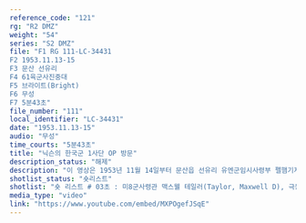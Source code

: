 ```yaml
---
reference_code: "121"
rg: "R2 DMZ"
weight: "54"
series: "S2 DMZ"
file: "F1 RG 111-LC-34431
F2 1953.11.13-15
F3 문산 선유리
F4 61육군사진중대
F5 브라이트(Bright)
F6 무성 
F7 5분43초"
file_number: "111"
local_identifier: "LC-34431"
date: "1953.11.13-15"
audio: "무성"
time_courts: "5분43초"
title: "닉슨의 한국군 1사단 OP 방문"
description_status: "해제"
description: "이 영상은 1953년 11월 14일부터 문산읍 선유리 유엔군임시사령부 펠햄기지와 한국군 1사단 초소 일대에서 훗날 미국 부통령 닉슨이 방문하는 내용을 담고 있다. 정전협정 체결 이후 약 4개월 지난 뒤 펠햄 기지와 DMZ 등을 볼 수 있다. 특히 닉슨은 1953년 1월부터 1961년 1월까지 36대 미국 부통령을지냈으며 1969년 1월 37대 대통령으로 선출되었다. 이 영상은 닉슨이 부통령으로 선출된 이후 첫 한국 방문이라는 점에서 의미가 있다."
shotlist_status: "숏리스트"
shotlist: "숏 리스트 # 03초 : 미8군사령관 맥스웰 테일러(Taylor, Maxwell D), 극동사령부 사령관 존 에드윈 헐(Hull, John Edwin) 장군과 부통령 리처드 닉슨(Nixon, Richard, 훗날 37대 미국대통령)이 한국군 1사단 12 연대 6중대 2소대 OP를 방문하고 있다. 벙커 안과 밖이 보인다. # 8롤 슬레이트 1분09초 : 1롤, 1953년 11월 15일 문산리, 닉슨 문산 선유리 유엔군임시사령부 펠헴기지에 닉슨이 헬기를 타고 착륙했다. 닉슨은 차량을 이용해 기지 내부에 도착했다. 주한미대사 아서 딘(Dean, Arthur H, 정전협상 참여), 국무부 차관보 쥴리어스 레이 시(Lacey, Julius K, 1953년 10월 26일 제네바에서 열린 한국정치회담 미국 수석대표) 등이 선유리 유 엔군임시사령부에서 닉슨 부통령과 기념촬영하고 있다. #7롤 슬레이트 2분23초 : 11월13일 1사단 OP에 도착한 닉슨이 한국군과 함께 DMZ일대를 보고 있다. "
media_type: "video"
link: "https://www.youtube.com/embed/MXPOgefJSqE"
---
```

